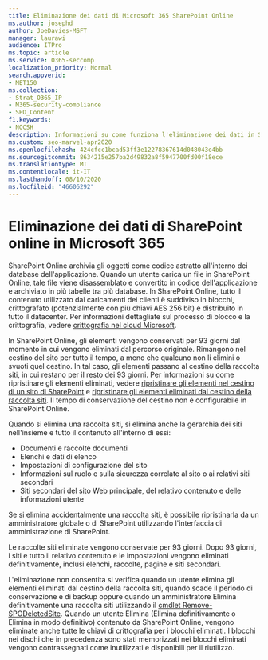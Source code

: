 ```yaml
---
title: Eliminazione dei dati di Microsoft 365 SharePoint Online
ms.author: josephd
author: JoeDavies-MSFT
manager: laurawi
audience: ITPro
ms.topic: article
ms.service: O365-seccomp
localization_priority: Normal
search.appverid:
- MET150
ms.collection:
- Strat_O365_IP
- M365-security-compliance
- SPO_Content
f1.keywords:
- NOCSH
description: Informazioni su come funziona l'eliminazione dei dati in SharePoint Online, ad esempio la posizione in cui è archiviato il contenuto eliminato e per quanto tempo.
ms.custom: seo-marvel-apr2020
ms.openlocfilehash: 424cfcc1bcad53ff3e12278367614d048043e4bb
ms.sourcegitcommit: 8634215e257ba2d49832a8f5947700fd00f18ece
ms.translationtype: MT
ms.contentlocale: it-IT
ms.lasthandoff: 08/10/2020
ms.locfileid: "46606292"
---
```

# <a name="sharepoint-online-data-deletion-in-microsoft-365"></a>Eliminazione dei dati di SharePoint online in Microsoft 365

SharePoint Online archivia gli oggetti come codice astratto all'interno dei database dell'applicazione. Quando un utente carica un file in SharePoint Online, tale file viene disassemblato e convertito in codice dell'applicazione e archiviato in più tabelle tra più database. In SharePoint Online, tutto il contenuto utilizzato dai caricamenti dei clienti è suddiviso in blocchi, crittografato (potenzialmente con più chiavi AES 256 bit) e distribuito in tutto il datacenter. Per informazioni dettagliate sul processo di blocco e la crittografia, vedere [crittografia nel cloud Microsoft](https://docs.microsoft.com/microsoft-365/compliance/office-365-encryption-in-the-microsoft-cloud-overview). 

In SharePoint Online, gli elementi vengono conservati per 93 giorni dal momento in cui vengono eliminati dal percorso originale. Rimangono nel cestino del sito per tutto il tempo, a meno che qualcuno non li elimini o svuoti quel cestino. In tal caso, gli elementi passano al cestino della raccolta siti, in cui restano per il resto dei 93 giorni. Per informazioni su come ripristinare gli elementi eliminati, vedere [ripristinare gli elementi nel cestino di un sito di SharePoint](https://support.office.com/article/6df466b6-55f2-4898-8d6e-c0dff851a0be#ID0EAADAAA=Online
) e [ripristinare gli elementi eliminati dal cestino della raccolta siti](https://support.office.com/article/5fa924ee-16d7-487b-9a0a-021b9062d14b). Il tempo di conservazione del cestino non è configurabile in SharePoint Online.

Quando si elimina una raccolta siti, si elimina anche la gerarchia dei siti nell'insieme e tutto il contenuto all'interno di essi:

- Documenti e raccolte documenti
- Elenchi e dati di elenco
- Impostazioni di configurazione del sito
- Informazioni sul ruolo e sulla sicurezza correlate al sito o ai relativi siti secondari
- Siti secondari del sito Web principale, del relativo contenuto e delle informazioni utente

Se si elimina accidentalmente una raccolta siti, è possibile ripristinarla da un amministratore globale o di SharePoint utilizzando l'interfaccia di amministrazione di SharePoint.

Le raccolte siti eliminate vengono conservate per 93 giorni. Dopo 93 giorni, i siti e tutto il relativo contenuto e le impostazioni vengono eliminati definitivamente, inclusi elenchi, raccolte, pagine e siti secondari.

L'eliminazione non consentita si verifica quando un utente elimina gli elementi eliminati dal cestino della raccolta siti, quando scade il periodo di conservazione e di backup oppure quando un amministratore Elimina definitivamente una raccolta siti utilizzando il [cmdlet Remove-SPODeletedSite](/powershell/module/sharepoint-online/Remove-SPODeletedSite?view=sharepoint-ps). Quando un utente Elimina (Elimina definitivamente o Elimina in modo definitivo) contenuto da SharePoint Online, vengono eliminate anche tutte le chiavi di crittografia per i blocchi eliminati. I blocchi nei dischi che in precedenza sono stati memorizzati nei blocchi eliminati vengono contrassegnati come inutilizzati e disponibili per il riutilizzo.
